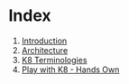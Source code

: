 # Index

1. [Introduction](https://github.com/akhilputhiry/lti-sessions/blob/master/kubernetes/introduction.md)
2. [Architecture](https://github.com/akhilputhiry/lti-sessions/blob/master/kubernetes/architecture.md)
3. [K8 Terminologies](https://github.com/akhilputhiry/lti-sessions/blob/master/kubernetes/terminology.md)
4. [Play with K8 - Hands Own](https://labs.play-with-k8s.com/)
